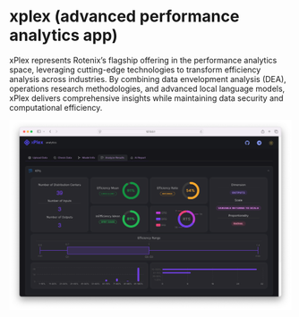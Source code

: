 # xplex (advanced performance analytics app)


xPlex represents Rotenix’s flagship offering in the performance analytics space, leveraging cutting-edge technologies to transform efficiency analysis across industries. By combining data envelopment analysis (DEA), operations research methodologies, and advanced local language models, xPlex delivers comprehensive insights while maintaining data security and computational efficiency.


![xplex](https://github.com/Rotenix/xplex/blob/main/xplex-demo.png)

